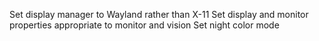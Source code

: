 Set display manager to Wayland rather than X-11
Set display and monitor properties appropriate to monitor and vision
Set night color mode
